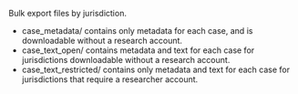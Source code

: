Bulk export files by jurisdiction.

* case_metadata/ contains only metadata for each case, and is downloadable without a research account.
* case_text_open/ contains metadata and text for each case 
  for jurisdictions downloadable without a research account.
* case_text_restricted/ contains only metadata and text for each case 
  for jurisdictions that require a researcher account.